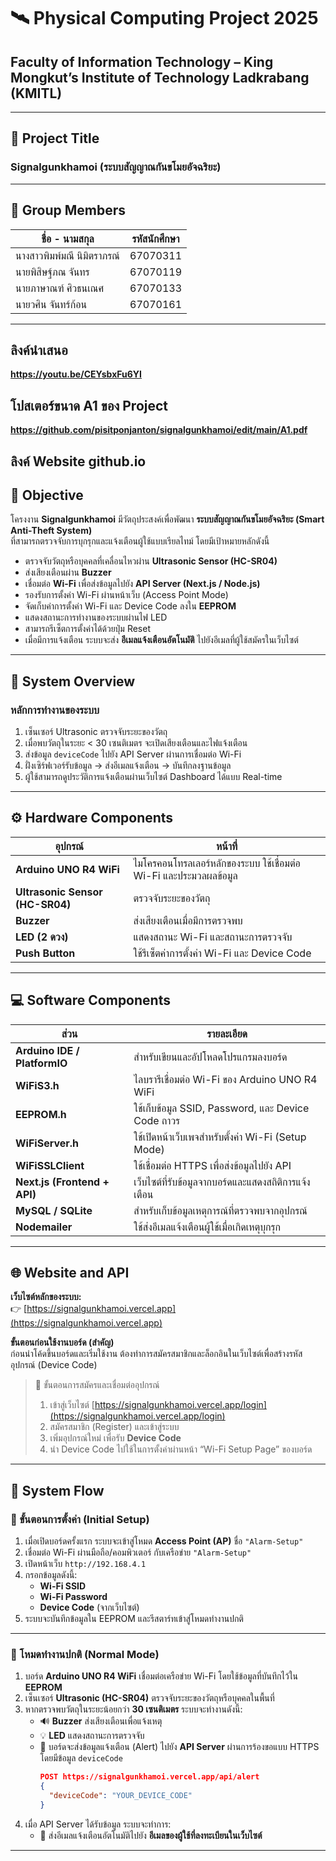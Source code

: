 # 🛰️ Physical Computing Project 2025  
## Faculty of Information Technology – King Mongkut’s Institute of Technology Ladkrabang (KMITL)

---

## 📌 Project Title
### **Signalgunkhamoi (ระบบสัญญาณกันขโมยอัจฉริยะ)**

---

## 👥 Group Members

| ชื่อ - นามสกุล | รหัสนักศึกษา |
|-----------------|----------------|
| นางสาวพิมพ์มณี นิมิตราภรณ์ | 67070311 |
| นายพิสิษฐ์ภณ จันทร | 67070119 |
| นายภาษาณฑ์ ศิวธนเณศ | 67070133 |
| นายวศิน จันทร์ก้อน | 67070161 |

---

## ลิงค์นำเสนอ
**https://youtu.be/CEYsbxFu6YI**

## โปสเตอร์ขนาด A1 ของ Project
**https://github.com/pisitponjanton/signalgunkhamoi/edit/main/A1.pdf**

## ลิงค์ Website github.io

## 🎯 Objective

โครงงาน **Signalgunkhamoi** มีวัตถุประสงค์เพื่อพัฒนา **ระบบสัญญาณกันขโมยอัจฉริยะ (Smart Anti-Theft System)**  
ที่สามารถตรวจจับการบุกรุกและแจ้งเตือนผู้ใช้แบบเรียลไทม์ โดยมีเป้าหมายหลักดังนี้

- ตรวจจับวัตถุหรือบุคคลที่เคลื่อนไหวผ่าน **Ultrasonic Sensor (HC-SR04)**
- ส่งเสียงเตือนผ่าน **Buzzer**
- เชื่อมต่อ **Wi-Fi** เพื่อส่งข้อมูลไปยัง **API Server (Next.js / Node.js)**
- รองรับการตั้งค่า Wi-Fi ผ่านหน้าเว็บ (Access Point Mode)
- จัดเก็บค่าการตั้งค่า Wi-Fi และ Device Code ลงใน **EEPROM**
- แสดงสถานะการทำงานของระบบผ่านไฟ LED
- สามารถรีเซ็ตการตั้งค่าได้ด้วยปุ่ม Reset
- เมื่อมีการแจ้งเตือน ระบบจะส่ง **อีเมลแจ้งเตือนอัตโนมัติ** ไปยังอีเมลที่ผู้ใช้สมัครในเว็บไซต์

---

## 🧠 System Overview

### หลักการทำงานของระบบ
1. เซ็นเซอร์ Ultrasonic ตรวจจับระยะของวัตถุ
2. เมื่อพบวัตถุในระยะ < 30 เซนติเมตร จะเปิดเสียงเตือนและไฟแจ้งเตือน
3. ส่งข้อมูล `deviceCode` ไปยัง API Server ผ่านการเชื่อมต่อ Wi-Fi
4. ฝั่งเซิร์ฟเวอร์รับข้อมูล → ส่งอีเมลแจ้งเตือน → บันทึกลงฐานข้อมูล
5. ผู้ใช้สามารถดูประวัติการแจ้งเตือนผ่านเว็บไซต์ Dashboard ได้แบบ Real-time

---

## ⚙️ Hardware Components

| อุปกรณ์ | หน้าที่ |
|----------|----------|
| **Arduino UNO R4 WiFi** | ไมโครคอนโทรลเลอร์หลักของระบบ ใช้เชื่อมต่อ Wi-Fi และประมวลผลข้อมูล |
| **Ultrasonic Sensor (HC-SR04)** | ตรวจจับระยะของวัตถุ |
| **Buzzer** | ส่งเสียงเตือนเมื่อมีการตรวจพบ |
| **LED (2 ดวง)** | แสดงสถานะ Wi-Fi และสถานะการตรวจจับ |
| **Push Button** | ใช้รีเซ็ตค่าการตั้งค่า Wi-Fi และ Device Code |

---

## 💻 Software Components

| ส่วน | รายละเอียด |
|------|-------------|
| **Arduino IDE / PlatformIO** | สำหรับเขียนและอัปโหลดโปรแกรมลงบอร์ด |
| **WiFiS3.h** | ไลบรารีเชื่อมต่อ Wi-Fi ของ Arduino UNO R4 WiFi |
| **EEPROM.h** | ใช้เก็บข้อมูล SSID, Password, และ Device Code ถาวร |
| **WiFiServer.h** | ใช้เปิดหน้าเว็บเพจสำหรับตั้งค่า Wi-Fi (Setup Mode) |
| **WiFiSSLClient** | ใช้เชื่อมต่อ HTTPS เพื่อส่งข้อมูลไปยัง API |
| **Next.js (Frontend + API)** | เว็บไซต์ที่รับข้อมูลจากบอร์ดและแสดงสถิติการแจ้งเตือน |
| **MySQL / SQLite** | สำหรับเก็บข้อมูลเหตุการณ์ที่ตรวจพบจากอุปกรณ์ |
| **Nodemailer** | ใช้ส่งอีเมลแจ้งเตือนผู้ใช้เมื่อเกิดเหตุบุกรุก |

---

## 🌐 Website and API

**เว็บไซต์หลักของระบบ:**  
👉 [https://signalgunkhamoi.vercel.app](https://signalgunkhamoi.vercel.app)

**ขั้นตอนก่อนใช้งานบอร์ด (สำคัญ)**  
ก่อนนำโค้ดขึ้นบอร์ดและเริ่มใช้งาน ต้องทำการสมัครสมาชิกและล็อกอินในเว็บไซต์เพื่อสร้างรหัสอุปกรณ์ (Device Code)

> 📍 ขั้นตอนการสมัครและเชื่อมต่ออุปกรณ์  
> 1. เข้าสู่เว็บไซต์ [https://signalgunkhamoi.vercel.app/login](https://signalgunkhamoi.vercel.app/login)  
> 2. สมัครสมาชิก (Register) และเข้าสู่ระบบ  
> 3. เพิ่มอุปกรณ์ใหม่ เพื่อรับ **Device Code**  
> 4. นำ Device Code ไปใช้ในการตั้งค่าผ่านหน้า “Wi-Fi Setup Page” ของบอร์ด

---

## 🚀 System Flow

### 🔹 ขั้นตอนการตั้งค่า (Initial Setup)
1. เมื่อเปิดบอร์ดครั้งแรก ระบบจะเข้าสู่โหมด **Access Point (AP)** ชื่อ `"Alarm-Setup"`
2. เชื่อมต่อ Wi-Fi ผ่านมือถือ/คอมพิวเตอร์ กับเครือข่าย `"Alarm-Setup"`
3. เปิดหน้าเว็บ `http://192.168.4.1`
4. กรอกข้อมูลดังนี้:
   - **Wi-Fi SSID**
   - **Wi-Fi Password**
   - **Device Code** (จากเว็บไซต์)
5. ระบบจะบันทึกข้อมูลใน EEPROM และรีสตาร์ทเข้าสู่โหมดทำงานปกติ

---

### 🔹 โหมดทำงานปกติ (Normal Mode)

1. บอร์ด **Arduino UNO R4 WiFi** เชื่อมต่อเครือข่าย Wi-Fi โดยใช้ข้อมูลที่บันทึกไว้ใน **EEPROM**  
2. เซ็นเซอร์ **Ultrasonic (HC-SR04)** ตรวจจับระยะของวัตถุหรือบุคคลในพื้นที่  
3. หากตรวจพบวัตถุในระยะน้อยกว่า **30 เซนติเมตร** ระบบจะทำงานดังนี้:
   - 🔊 **Buzzer** ส่งเสียงเตือนเพื่อแจ้งเหตุ  
   - 💡 **LED** แสดงสถานะการตรวจจับ  
   - 📡 บอร์ดจะส่งข้อมูลแจ้งเตือน (Alert) ไปยัง **API Server** ผ่านการร้องขอแบบ HTTPS โดยมีข้อมูล `deviceCode`  
     ```json
     POST https://signalgunkhamoi.vercel.app/api/alert
     {
       "deviceCode": "YOUR_DEVICE_CODE"
     }
     ```
4. เมื่อ API Server ได้รับข้อมูล ระบบจะทำการ:
   - 📧 ส่งอีเมลแจ้งเตือนอัตโนมัติไปยัง **อีเมลของผู้ใช้ที่ลงทะเบียนในเว็บไซต์**  

---
